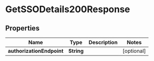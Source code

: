 

# GetSSODetails200Response


## Properties

| Name | Type | Description | Notes |
|------------ | ------------- | ------------- | -------------|
|**authorizationEndpoint** | **String** |  |  [optional] |



